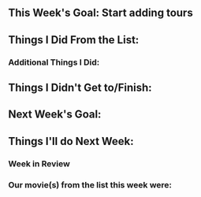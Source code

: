 ## This Week's Goal: Start adding tours

## Things I Did From the List:

### Additional Things I Did:

## Things I Didn't Get to/Finish:

## Next Week's Goal:

## Things I'll do Next Week:

### Week in Review

### Our movie(s) from the list this week were:

